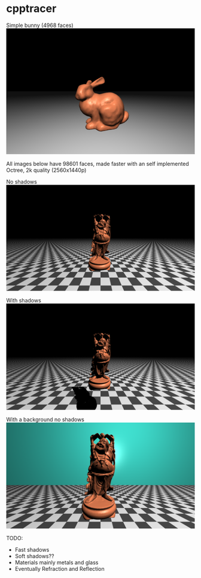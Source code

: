 # cpptracer

Simple bunny (4968 faces)
![Screenshot](images/bunny.png)

All images below have 98601 faces, made faster with an self implemented Octree, 2k quality (2560x1440p)

No shadows
![Screenshot](images/2knoshadow.png)

With shadows
![Screenshot](images/2kshadows.png)

With a background no shadows
![Screenshot](images/2kwbackground.png)

TODO:
- Fast shadows  
- Soft shadows??  
- Materials mainly metals and glass  
- Eventually Refraction and Reflection  
